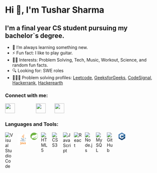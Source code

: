 # Hi 👋, I'm Tushar Sharma

## I'm a final year CS student pursuing my bachelor`s degree.

- 🌱 I’m always learning something new.
- ⚡ Fun fact: I like to play guitar.
- 👌🏼 Interests: Problem Solving, Tech, Music, Workout, Science, and random fun facts.
- 🔍 Looking for: SWE roles
- 👨🏼‍💻 Problem solving profiles: <a href = "https://leetcode.com/SharmaTushar1/">Leetcode</a>, <a href = "https://auth.geeksforgeeks.org/user/jameshowlett/practice/"> GeeksforGeeks</a>, <a href = "https://app.codesignal.com/profile/sharmatushar1">CodeSignal</a>, <a href = "https://www.hackerrank.com/Sharmatushar1">Hackerrank</a>, <a href = "https://www.hackerearth.com/@SharmaTushar1">Hackerearth</a>

### Connect with me:

<a href = "https://instagram.com/sharmatushar1_" style="padding-right: 40px"><img height="32" width="32" src="https://cdn.jsdelivr.net/npm/simple-icons@v7/icons/instagram.svg" style="max-width: 100%;padding-right: 25px;"/></a>
<a href = "https://linkedin.com/in/tusharsharma31"><img height="32" width="32" src="https://cdn.jsdelivr.net/npm/simple-icons@v7/icons/linkedin.svg" style="max-width: 100%;padding-right: 25px;"/></a>
<a href = "https://t.me/sharmatushar1"><img height="32" width="32" src="https://cdn.jsdelivr.net/npm/simple-icons@v7/icons/telegram.svg" style="max-width: 100%;padding-right: 25px;"/></a>

### Languages and Tools:

<img align="left" alt="Visual Studio Code" width="26px" src="https://cdn.jsdelivr.net/gh/devicons/devicon/icons/vscode/vscode-original.svg" style="padding-right:10px;" />
<img align="left" alt="Java" width="36px" src="https://raw.githubusercontent.com/github/explore/5b3600551e122a3277c2c5368af2ad5725ffa9a1/topics/java/java.png" style="padding:5px;" />
<img align="left" alt="Java" width="26px" src="https://raw.githubusercontent.com/github/explore/80688e429a7d4ef2fca1e82350fe8e3517d3494d/topics/spring-boot/spring-boot.png" style="padding-right:10px;" />
<img align="left" alt="HTML5" width="26px" src="https://cdn.jsdelivr.net/gh/devicons/devicon/icons/html5/html5-original.svg" style="padding-right:10px;" />
<img align="left" alt="CSS3" width="26px" src="https://cdn.jsdelivr.net/gh/devicons/devicon/icons/css3/css3-original.svg" style="padding-right:10px;" />
<img align="left" alt="JavaScript" width="26px" src="https://cdn.jsdelivr.net/gh/devicons/devicon/icons/javascript/javascript-original.svg" style="padding-right:10px;" />
<img align="left" alt="React" width="26px" src="https://cdn.jsdelivr.net/gh/devicons/devicon/icons/react/react-original.svg" style="padding-right:10px;" />
<img align="left" alt="Node.js" width="26px" src="https://cdn.jsdelivr.net/gh/devicons/devicon/icons/nodejs/nodejs-original.svg" style="padding-right:10px;" />
<img align="left" alt="MySQL" width="26px" src="https://cdn.jsdelivr.net/gh/devicons/devicon/icons/mysql/mysql-original.svg" style="padding-right:10px;" />
<img align="left" alt="GitHub" width="26px" src="https://user-images.githubusercontent.com/3369400/139447912-e0f43f33-6d9f-45f8-be46-2df5bbc91289.png" style="padding-right:10px;" />
<img align="left" alt="GitHub" width="26px" src="https://raw.githubusercontent.com/github/explore/5b3600551e122a3277c2c5368af2ad5725ffa9a1/topics/cpp/cpp.png" style="padding-right:10px;" />
<br />
<br />
<br />
<br />

